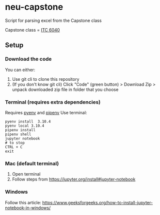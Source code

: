 # neu-capstone
Script for parsing excel from the Capstone class

Capstone class = [ITC 6040](https://catalog.northeastern.edu/graduate/professional-studies/masters-degree-programs/informatics-mps/#programsrequirementtext) 

## Setup
### Download the code
You can either:
1. Use git cli to clone this repository
2. (If you don't know git cli) Click "Code" (green button) > Download Zip > unpack downloaded zip file in folder that you choose

### Terminal (requires extra dependencies)
Requires [pyenv](https://github.com/pyenv/pyenv) 
and [pipenv](https://pipenv.pypa.io/en/latest/)
Use terminal:
```shell
pyenv install  3.10.4
pyenv local 3.10.4
pipenv install
pipenv shell
jupyter notebook
# to stop
CTRL + C
exit
```

### Mac (default terminal)
1. Open terminal
2. Follow steps from https://jupyter.org/install#jupyter-notebook

### Windows
Follow this article: https://www.geeksforgeeks.org/how-to-install-jupyter-notebook-in-windows/
